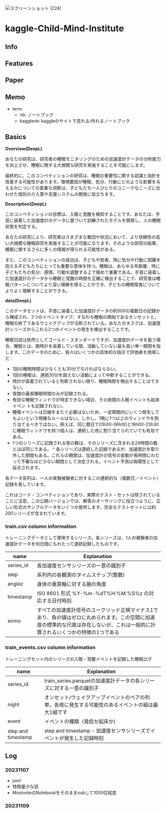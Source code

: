 ![スクリーンショット (224)](https://github.com/cubenomuta/kaggle-Child-Mind-Institute/assets/125228706/ad19a301-312c-44ec-ba85-7f5f07463842)
# kaggle-Child-Mind-Institute

## Info

## Features

## Paper

## Memo
- term
  - nb: ノートブック
  - kagglenb: kaggleのサイトで見れる/作れるノートブック

## Basics
**Overview(DeepL)**

あなたの研究は、研究者の睡眠モニタリングのための加速度計データの分析能力を向上させ、睡眠に関する大規模な研究を実施することを可能にします。

最終的に、このコンペティションの研究は、睡眠の重要性に関する認識と指針を改善する可能性があります。環境要因が睡眠、気分、行動にどのような影響を与えるかについての貴重な洞察は、子どもたち一人ひとりのユニークなニーズに合わせた個別の介入策や支援システムの開発に役立ちます。

**Description(DeepL)**

このコンペティションの目標は、入眠と覚醒を検知することです。あなたは、手首に装着した加速度計のデータに基づいて訓練されたモデルを開発し、人の睡眠状態を判定する。

あなたの研究により、研究者はさまざまな集団や状況において、より信頼性の高い大規模な睡眠研究を実施することが可能になります。そのような研究の結果、睡眠に関するさらに多くの情報が得られる可能性がある。

また、このコンペティションの成功は、子どもや若者、特に気分や行動に困難を抱える子どもたちにとっても重要な意味を持つ。睡眠は、あらゆる年齢層、特に子どもたちの気分、感情、行動を調整する上で極めて重要である。手首に装着した加速度計のデータから睡眠と覚醒の時間を正確に検出することで、研究者は睡眠パターンについてより深い理解を得ることができ、子どもの睡眠障害についてよりよく理解することができる。

**data(DeepL)**

このデータセットは、手首に装着した加速度計データの約500の複数日の記録から構成され、2つのイベントタイプ、すなわち睡眠の開始であるオンセットと、睡眠の終了であるウェイクアップが注釈されている。あなたのタスクは、加速度計シリーズからこれら2つのイベントの発生を検出することです。

睡眠日誌は依然としてゴールド・スタンダードですが、加速度計データを扱う場合、睡眠とは、腕時計を装着している間、活動していない最も長い単一期間を指します。このデータのために、我々はいくつかの具体的な指示で評価者を誘導した：

- 1回の睡眠時間は少なくとも30分でなければならない。
- 1回の睡眠は、連続30分を超えない活動によって中断することができる。
- 時計が装着されていると判断されない限り、睡眠時間を検出することはできない。
- 夜間の最長睡眠時間のみが記録される。
- 有効な睡眠ウィンドウが特定できない場合、その夜間の入眠イベントも起床イベン トも記録されない。
- 睡眠イベントは日線をまたぐ必要はないため、一定期間内にいくつ発生してもよいという明確なルールはない。しかし、1晩に1つ以上のウィンドウを割り当てるべきではない。例えば、同じ暦日で01h00-06h00と19h00-23h30に睡眠ウィンドウを持つ個人は、連続した夜に割り当てられていても有効である。
- 1つのシリーズに記録される夜の数は、そのシリーズに含まれる24時間の数とほぼ同じである。
^ 各シリーズは連続した記録であるが、加速度計を取り外した期間もある。これらの期間は、加速度計の信号の変動が長時間にわたって不審なほど少ない期間として決定される。イベント予測は偽陽性として採点されます。

各データ系列は、一人の実験被験者に対するこの連続的な（複数日／イベント）記録を表しています。

これはコード・コンペティションであり、実際のテスト・セットは隠されていることに注意。この公開バージョンでは、解答のオーサリングに役立つように、正しい形式のサンプルデータをいくつか提供します。完全なテストセットには約200シリーズが含まれています。

### train.csv column information

トレーニングデータとして使用するシリーズ。各シリーズは、1人の被験者の加速度計データを何日間にもわたって連続記録したものです。

|name|Explanation|
|----|----|
|series_id|各加速度センサシリーズの一意の識別子|
|step|系列内の各観測のタイムステップ(整数)|
|anglez|身体の垂直軸に対する腕の角度|
|timestamp|ISO 8601 形式 %Y-%m-%dT%H:%M:%S%z の対応する日付時刻|
|enmo|すべての加速度計信号のユークリッド正規マイナス1であり、負の値はゼロに丸められます。この空間に加速度の標準的な尺度は存在しないが、これは一般的に計算されるいくつかの特徴の1つである|

### train_events.csv column information

トレーニングセット内のシリーズの入眠・覚醒イベントを記録した睡眠ログ

|name|Explanation|
|----|----|
|series_id|train_series.parquetの加速度計データの各シリーズに対する一意の識別子|
|night|オンセット/ウェイクアップイベントのペアの列挙。各夜に発生する可能性のあるイベントの組は最大1組です|
|event|イベントの種類（発症か起床か)|
|step and timestamp| step and timestamp - 加速度センサシリーズでイベントが発生した記録時刻|

## Log
### 20231107
- join!
- 特徴量少な目
- MostvoteのNotebookをそのままsubして1000位程度

### 20231109
